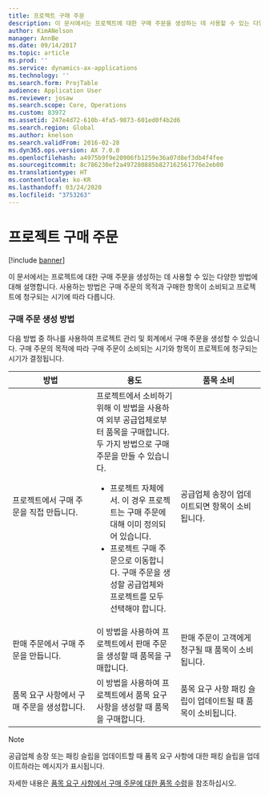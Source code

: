 ```yaml
---
title: 프로젝트 구매 주문
description: 이 문서에서는 프로젝트에 대한 구매 주문을 생성하는 데 사용할 수 있는 다양한 방법에 대해 설명합니다. 사용하는 방법은 구매 주문의 목적과 구매한 항목이 소비되고 프로젝트에 청구되는 시기에 따라 다릅니다.
author: KimANelson
manager: AnnBe
ms.date: 09/14/2017
ms.topic: article
ms.prod: ''
ms.service: dynamics-ax-applications
ms.technology: ''
ms.search.form: ProjTable
audience: Application User
ms.reviewer: josaw
ms.search.scope: Core, Operations
ms.custom: 83972
ms.assetid: 247e4d72-610b-4fa5-9873-601ed0f4b2d6
ms.search.region: Global
ms.author: knelson
ms.search.validFrom: 2016-02-28
ms.dyn365.ops.version: AX 7.0.0
ms.openlocfilehash: a4975b9f9e20906fb1259e36a07d8ef3db4f4fee
ms.sourcegitcommit: 8c786230ef2a497280885b827162561776e2eb00
ms.translationtype: HT
ms.contentlocale: ko-KR
ms.lasthandoff: 03/24/2020
ms.locfileid: "3753263"
---
```

# <a name="purchase-orders-for-a-project"></a>프로젝트 구매 주문

[!include [banner](../includes/banner.md)]

이 문서에서는 프로젝트에 대한 구매 주문을 생성하는 데 사용할 수 있는 다양한 방법에 대해 설명합니다. 사용하는 방법은 구매 주문의 목적과 구매한 항목이 소비되고 프로젝트에 청구되는 시기에 따라 다릅니다.

### <a name="methods-for-creating-a-purchase-order"></a>구매 주문 생성 방법

다음 방법 중 하나를 사용하여 프로젝트 관리 및 회계에서 구매 주문을 생성할 수 있습니다. 구매 주문의 목적에 따라 구매 주문이 소비되는 시기와 항목이 프로젝트에 청구되는 시기가 결정됩니다.

<table>
<colgroup>
<col width="33%" />
<col width="33%" />
<col width="33%" />
</colgroup>
<thead>
<tr class="header">
<th>방법</th>
<th>용도</th>
<th>품목 소비</th>
</tr>
</thead>
<tbody>
<tr class="odd">
<td>프로젝트에서 구매 주문을 직접 만듭니다.</td>
<td>프로젝트에서 소비하기 위해 이 방법을 사용하여 외부 공급업체로부터 품목을 구매합니다. 두 가지 방법으로 구매 주문을 만들 수 있습니다.
<ul>
<li>프로젝트 자체에서. 이 경우 프로젝트는 구매 주문에 대해 이미 정의되어 있습니다.</li>
<li>프로젝트 구매 주문으로 이동합니다. 구매 주문을 생성할 공급업체와 프로젝트를 모두 선택해야 합니다.</li>
</ul></td>
<td>공급업체 송장이 업데이트되면 항목이 소비됩니다.</td>
</tr>
<tr class="even">
<td>판매 주문에서 구매 주문을 만듭니다.</td>
<td>이 방법을 사용하여 프로젝트에서 판매 주문을 생성할 때 품목을 구매합니다.</td>
<td>판매 주문이 고객에게 청구될 때 품목이 소비됩니다.</td>
</tr>
<tr class="odd">
<td>품목 요구 사항에서 구매 주문을 생성합니다.</td>
<td>이 방법을 사용하여 프로젝트에서 품목 요구 사항을 생성할 때 품목을 구매합니다.</td>
<td>품목 요구 사항 패킹 슬립이 업데이트될 때 품목이 소비됩니다.</td>
</tr>
</tbody>
</table>

> [!NOTE] 
> 공급업체 송장 또는 패킹 슬립을 업데이트할 때 품목 요구 사항에 대한 패킹 슬립을 업데이트하라는 메시지가 표시됩니다.

자세한 내용은 [품목 요구 사항에서 구매 주문에 대한 품목 수령](tasks/receive-items-purchase-order-item-requirement.md)을 참조하십시오.

